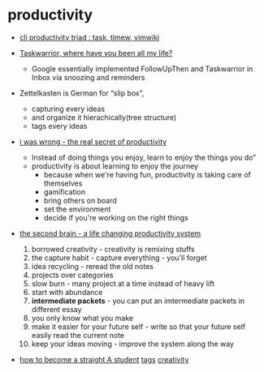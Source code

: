 # productivity

- [cli productivity triad : task, timew, vimwiki](https://iturbe.info/2017/10/the-command-line-productivity-triad-vimwiki-taskwarrior-timewarrior/)
- [Taskwarrior, where have you been all my life?](https://news.ycombinator.com/item?id=17029560)
     - Google essentially implemented FollowUpThen and Taskwarrior in Inbox via snoozing and reminders
- Zettelkasten is German for “slip box”,
     - capturing every ideas
     - and organize it hierachically(tree structure)
     - tags every ideas
- [i was wrong - the real secret of productivity](https://www.youtube.com/watch?v=FbSNfj2S6Pw)
     - Instead of doing things you enjoy, learn to enjoy the things you do”
     - productivity is about learning to enjoy the journey
          - because when we're having fun, productivity is taking care of themselves
          - gamification
          - bring others on board
          - set the environment
          - decide if you're working on the right things
- [the second brain - a life changing productivity system](https://www.youtube.com/watch?v=OP3dA2GcAh8)

     1. borrowed creativity - creativity is remixing stuffs
     2. the capture habit - capture everything - you'll forget
     3. idea recycling - reread the old notes
     4. projects over categories
     5. slow burn - many project at a time instead of heavy lift
     6. start with abundance
     7. **intermediate packets** - you can put an imtermediate packets in different essay
     8. you only know what you make
     9. make it easier for your future self - write so that your future self easily read the current note
     10. keep your ideas moving - improve the system along the way

- [how to become a straight A student](how-to-become-a-straight-A-student)
  [tags](portal)
  [creativity](creativity)
